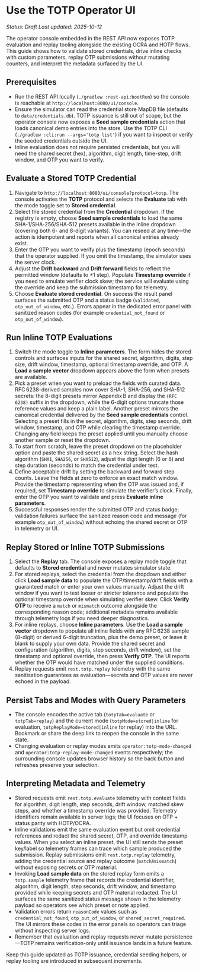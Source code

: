 # Use the TOTP Operator UI

_Status: Draft_
_Last updated: 2025-10-12_

The operator console embedded in the REST API now exposes TOTP evaluation and replay tooling alongside the existing OCRA and HOTP flows. This guide shows how to validate stored credentials, drive inline checks with custom parameters, replay OTP submissions without mutating counters, and interpret the metadata surfaced by the UI.

## Prerequisites
- Run the REST API locally (`./gradlew :rest-api:bootRun`) so the console is reachable at `http://localhost:8080/ui/console`.
- Ensure the simulator can read the credential store MapDB file (defaults to `data/credentials.db`). TOTP issuance is still out of scope, but the operator console now exposes a **Seed sample credentials** action that loads canonical demo entries into the store. Use the TOTP CLI (`./gradlew :cli:run --args='totp list'`) if you want to inspect or verify the seeded credentials outside the UI.
- Inline evaluation does not require persisted credentials, but you will need the shared secret (hex), algorithm, digit length, time-step, drift window, and OTP you want to verify.

## Evaluate a Stored TOTP Credential
1. Navigate to `http://localhost:8080/ui/console?protocol=totp`. The console activates the **TOTP** protocol and selects the **Evaluate** tab with the mode toggle set to **Stored credential**.
2. Select the stored credential from the **Credential** dropdown. If the registry is empty, choose **Seed sample credentials** to load the same SHA-1/SHA-256/SHA-512 presets available in the inline dropdown (covering both 6- and 8-digit variants). You can reseed at any time—the action is idempotent and reports when all canonical entries already exist.
3. Enter the OTP you want to verify plus the timestamp (epoch seconds) that the operator supplied. If you omit the timestamp, the simulator uses the server clock.
4. Adjust the **Drift backward** and **Drift forward** fields to reflect the permitted window (defaults to ±1 step). Populate **Timestamp override** if you need to emulate verifier clock skew; the service will evaluate using the override and keep the submission timestamp for telemetry.
5. Choose **Evaluate stored credential**. On success the result panel surfaces the submitted OTP and a status badge (`validated`, `otp_out_of_window`, etc.). Errors appear in the dedicated error panel with sanitized reason codes (for example `credential_not_found` or `otp_out_of_window`).

## Run Inline TOTP Evaluations
1. Switch the mode toggle to **Inline parameters**. The form hides the stored controls and surfaces inputs for the shared secret, algorithm, digits, step size, drift window, timestamp, optional timestamp override, and OTP. A **Load a sample vector** dropdown appears above the form when presets are available.
2. Pick a preset when you want to preload the fields with curated data. RFC 6238-derived samples now cover SHA-1, SHA-256, and SHA-512 secrets: the 8-digit presets mirror Appendix B and display the `(RFC 6238)` suffix in the dropdown, while the 6-digit options truncate those reference values and keep a plain label. Another preset mirrors the canonical credential delivered by the **Seed sample credentials** control. Selecting a preset fills in the secret, algorithm, digits, step seconds, drift window, timestamp, and OTP while clearing the timestamp override. Changing any field keeps the preset applied until you manually choose another sample or reset the dropdown.
3. To start from scratch, leave the preset dropdown on the placeholder option and paste the shared secret as a hex string. Select the hash algorithm (`SHA1`, `SHA256`, or `SHA512`), adjust the digit length (6 or 8) and step duration (seconds) to match the credential under test.
4. Define acceptable drift by setting the backward and forward step counts. Leave the fields at zero to enforce an exact match window. Provide the timestamp representing when the OTP was issued and, if required, set **Timestamp override** to simulate the verifier’s clock. Finally, enter the OTP you want to validate and press **Evaluate inline parameters**.
5. Successful responses render the submitted OTP and status badge; validation failures surface the sanitized reason code and message (for example `otp_out_of_window`) without echoing the shared secret or OTP in telemetry or UI.

## Replay Stored or Inline TOTP Submissions
1. Select the **Replay** tab. The console exposes a replay mode toggle that defaults to **Stored credential** and never mutates simulator state.
2. For stored replays, select the credential from the dropdown and either click **Load sample data** to populate the OTP/timestamp/drift fields with a guaranteed match or enter your own values manually. Adjust the drift window if you want to test looser or stricter tolerance and populate the optional timestamp override when simulating verifier skew. Click **Verify OTP** to receive a `match` or `mismatch` outcome alongside the corresponding reason code; additional metadata remains available through telemetry logs if you need deeper diagnostics.
3. For inline replays, choose **Inline parameters**. Use the **Load a sample vector** dropdown to populate all inline fields with any RFC 6238 sample (8-digit) or derived 6-digit truncation, plus the demo preset, or leave it blank to supply your own data. Provide the shared secret and configuration (algorithm, digits, step seconds, drift window), set the timestamp and optional override, then press **Verify OTP**. The UI reports whether the OTP would have matched under the supplied conditions.
4. Replay requests emit `rest.totp.replay` telemetry with the same sanitisation guarantees as evaluation—secrets and OTP values are never echoed in the payload.

## Persist Tabs and Modes with Query Parameters
- The console encodes the active tab (`totpTab=evaluate` or `totpTab=replay`) and the current mode (`totpMode=stored|inline` for evaluation, `totpReplayMode=stored|inline` for replay) into the URL. Bookmark or share the deep link to reopen the console in the same state.
- Changing evaluation or replay modes emits `operator:totp-mode-changed` and `operator:totp-replay-mode-changed` events respectively; the surrounding console updates browser history so the back button and refreshes preserve your selection.

## Interpreting Metadata and Telemetry
- Stored requests emit `rest.totp.evaluate` telemetry with context fields for algorithm, digit length, step seconds, drift window, matched skew steps, and whether a timestamp override was provided. Telemetry identifiers remain available in server logs; the UI focuses on OTP + status parity with HOTP/OCRA.
- Inline validations emit the same evaluation event but omit credential references and redact the shared secret, OTP, and override timestamp values. When you select an inline preset, the UI still sends the preset key/label so telemetry frames can trace which sample produced the submission. Replay submissions emit `rest.totp.replay` telemetry, adding the credential source and replay outcome (`match`/`mismatch`) without exposing secrets or OTP material.
- Invoking **Load sample data** on the stored replay form emits a `totp.sample` telemetry frame that records the credential identifier, algorithm, digit length, step seconds, drift window, and timestamp provided while keeping secrets and OTP material redacted. The UI surfaces the same sanitized status message shown in the telemetry payload so operators see which preset or note applied.
- Validation errors return `reasonCode` values such as `credential_not_found`, `otp_out_of_window`, or `shared_secret_required`. The UI mirrors these codes in the error panels so operators can triage without inspecting server logs.
- Remember that evaluation and replay requests never mutate persistence—TOTP remains verification-only until issuance lands in a future feature.

Keep this guide updated as TOTP issuance, credential seeding helpers, or replay tooling are introduced in subsequent increments.
